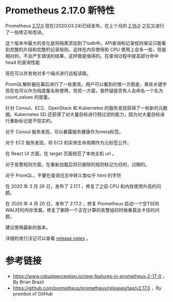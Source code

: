 # Prometheus 2.17.0 新特性

Prometheus [2.17.0](https://github.com/prometheus/prometheus/releases/tag/v2.17.0) 现在(2020.03.24)已经发布，在上个月的 [2.16.0](http://erdong.site/Prometheus/New-Features/New-Features-in-Prometheus-2-16-0.html) 之后又进行了一些修正和改进。


这个版本中最大的变化是将隔离添加到了tsdb中。API查询和记录规则保证只能看到完整的片段和完整的记录规则。这样在内存使用和 CPU 使用上会多一些，但是相对的，不会产生错误的结果，这样做是值得的。在查询过程中提高部分命中 head 的查询性能

现在可以并发地对多个端点进行远程读取。

PromQL解析器在幕后进行了一些更改。用户可以看到的惟一方面是，某些关键字现在也可以作为纯度量名称使用，但另一方面，我怀疑是否有人会命名一个名为count_values 的度量。

针对 Consul、EC2、OpenStack 和 Kubernetes 的服务发现获得了一些新的元数据。Kubernetes SD 还获得了对大量目标进行预过滤的能力，因为对大量目标进行重新标记是不现实的。

对于 Consul 服务发现，可以暴露服务健康作为meta标签。

对于 EC2 服务发现，将 EC2 的实例生命周期作为元标签公开。

在 React UI 方面，在 target 页面规范了本地主机 url 。

对于告警规则方面，在重新加载后将已删除的规则标记为旧的，过期的。

对于 PromQL，不要在查询日志中转义类似于 html 的字符


在 2020 年 3 月 26 日，发布了 2.17.1 ，修复了之前 CPU 和内存使用升高的问题。

在 2020 年 4 月 20 日，发布了 2.17.2 ，修复 Prometheus 启动一个空TSDB WAL时的内存泄漏，修复了删除一个正在计算的告警组的时候重载会卡住的问题，

建议使用最新的版本。

详细的发行注记可以查看 [release notes](https://github.com/prometheus/prometheus/releases/tag/v2.17.0) 。


# 参考链接

* https://www.robustperception.io/new-features-in-prometheus-2-17-0 ， By Brian Brazil
* https://github.com/prometheus/prometheus/releases/tag/v2.17.0 ，By prombot of GitHub 